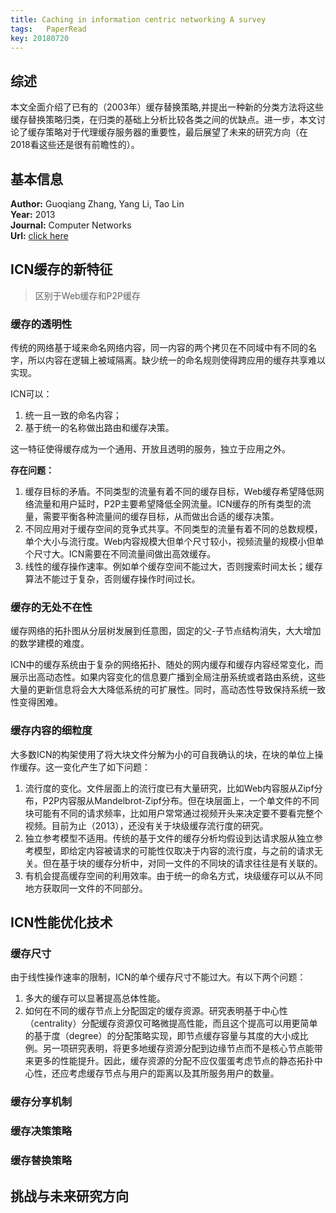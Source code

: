 ```yaml
---
title: Caching in information centric networking A survey
tags:	PaperRead
key: 20180720
---
```



## 综述
本文全面介绍了已有的（2003年）缓存替换策略,并提出一种新的分类方法将这些缓存替换策略归类，在归类的基础上分析比较各类之间的优缺点。进一步，本文讨论了缓存策略对于代理缓存服务器的重要性，最后展望了未来的研究方向（在2018看这些还是很有前瞻性的）。
<!--more-->

## 基本信息
**Author:** Guoqiang Zhang, Yang Li, Tao Lin<br>
**Year:** 2013<br>
**Journal:** Computer Networks<br>
**Url:** [click here](https://www.sciencedirect.com/science/article/pii/S1389128613002235)

## ICN缓存的新特征

> 区别于Web缓存和P2P缓存

### 缓存的透明性
传统的网络基于域来命名网络内容，同一内容的两个拷贝在不同域中有不同的名字，所以内容在逻辑上被域隔离。缺少统一的命名规则使得跨应用的缓存共享难以实现。

ICN可以：

1. 统一且一致的命名内容；
2. 基于统一的名称做出路由和缓存决策。

这一特征使得缓存成为一个通用、开放且透明的服务，独立于应用之外。

**存在问题：**

1. 缓存目标的矛盾。不同类型的流量有着不同的缓存目标，Web缓存希望降低网络流量和用户延时，P2P主要希望降低全网流量。ICN缓存的所有类型的流量，需要平衡各种流量间的缓存目标，从而做出合适的缓存决策。
2. 不同应用对于缓存空间的竞争式共享。不同类型的流量有着不同的总数规模，单个大小与流行度。Web内容规模大但单个尺寸较小，视频流量的规模小但单个尺寸大。ICN需要在不同流量间做出高效缓存。
3. 线性的缓存操作速率。例如单个缓存空间不能过大，否则搜索时间太长；缓存算法不能过于复杂，否则缓存操作时间过长。

### 缓存的无处不在性
缓存网络的拓扑图从分层树发展到任意图，固定的父-子节点结构消失，大大增加的数学建模的难度。

ICN中的缓存系统由于复杂的网络拓扑、随处的网内缓存和缓存内容经常变化，而展示出高动态性。如果内容变化的信息要广播到全局注册系统或者路由系统，这些大量的更新信息将会大大降低系统的可扩展性。同时，高动态性导致保持系统一致性变得困难。

### 缓存内容的细粒度
大多数ICN的构架使用了将大块文件分解为小的可自我确认的块，在块的单位上操作缓存。这一变化产生了如下问题：

1. 流行度的变化。文件层面上的流行度已有大量研究，比如Web内容服从Zipf分布，P2P内容服从Mandelbrot-Zipf分布。但在块层面上，一个单文件的不同块可能有不同的请求频率，比如用户常常通过视频开头来决定要不要看完整个视频。目前为止（2013），还没有关于块级缓存流行度的研究。
2. 独立参考模型不适用。传统的基于文件的缓存分析均假设到达请求服从独立参考模型，即给定内容被请求的可能性仅取决于内容的流行度，与之前的请求无关。但在基于块的缓存分析中，对同一文件的不同块的请求往往是有关联的。
3. 有机会提高缓存空间的利用效率。由于统一的命名方式，块级缓存可以从不同地方获取同一文件的不同部分。

## ICN性能优化技术

### 缓存尺寸
由于线性操作速率的限制，ICN的单个缓存尺寸不能过大。有以下两个问题：

1. 多大的缓存可以显著提高总体性能。
2. 如何在不同的缓存节点上分配固定的缓存资源。研究表明基于中心性（centrality）分配缓存资源仅可略微提高性能，而且这个提高可以用更简单的基于度（degree）的分配策略实现，即节点缓存容量与其度的大小成比例。另一项研究表明，将更多地缓存资源分配到边缘节点而不是核心节点能带来更多的性能提升。因此，缓存资源的分配不应仅蛋蛋考虑节点的静态拓扑中心性，还应考虑缓存节点与用户的距离以及其所服务用户的数量。

### 缓存分享机制

### 缓存决策策略

### 缓存替换策略

## 挑战与未来研究方向
















